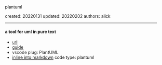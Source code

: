 plantuml

created: 20220131 updated: 20220202 authors: alick

---

#### a tool for uml in pure text

- [url](https://plantuml.com/en/)
- [guide](https://plantuml.com/en/guide)
- vscode plug: PlantUML
- [inline into markdown](https://blog.anoff.io/2018-07-31-diagrams-with-plantuml/) code type: plantuml
